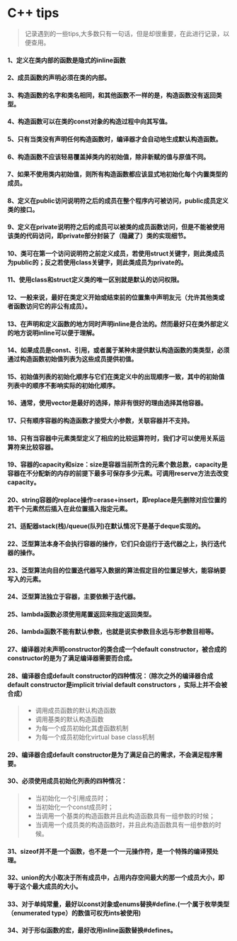 # C++ tips
>记录遇到的一些tips,大多数只有一句话，但是却很重要，在此进行记录，以便查用。  

#### 1、定义在类内部的函数是隐式的inline函数
#### 2、成员函数的声明必须在类的内部。
#### 3、构造函数的名字和类名相同，和其他函数不一样的是，构造函数没有返回类型。
#### 4、构造函数可以在类的const对象的构造过程中向其写值。
#### 5、只有当类没有声明任何构造函数时，编译器才会自动地生成默认构造函数。
#### 6、构造函数不应该轻易覆盖掉类内的初始值，除非新赋的值与原值不同。
#### 7、如果不使用类内初始值，则所有构造函数都应该显式地初始化每个内置类型的成员。
#### 8、定义在public访问说明符之后的成员在整个程序内可被访问，public成员定义类的接口。
#### 9、定义在private说明符之后的成员可以被类的成员函数访问，但是不能被使用该类的代码访问，即private部分封装了（隐藏了）类的实现细节。
#### 10、类可在第一个访问说明符之前定义成员，若使用struct关键字，则此类成员为public的；反之若使用class关键字，则此类成员为private的。
#### 11、使用class和struct定义类的唯一区别就是默认的访问权限。
#### 12、一般来说，最好在类定义开始或结束前的位置集中声明友元（允许其他类或者函数访问它的非公有成员）。
#### 13、在声明和定义函数的地方同时声明inline是合法的。然而最好只在类外部定义的地方说明inline可以便于理解。
#### 14、如果成员是const、引用，或者属于某种未提供默认构造函数的类类型，必须通过构造函数初始值列表为这些成员提供初值。
#### 15、初始值列表的初始化顺序与它们在类定义中的出现顺序一致，其中的初始值列表中的顺序不影响实际的初始化顺序。
#### 16、通常，使用vector是最好的选择，除非有很好的理由选择其他容器。
#### 17、只有顺序容器的构造函数才接受大小参数，关联容器并不支持。
#### 18、只有当容器中元素类型定义了相应的比较运算符时，我们才可以使用关系运算符来比较容器。
#### 19、容器的capacity和size：size是容器当前所含的元素个数总数，capacity是容器在不分配新的内存的前提下最多可保存多少元素。可调用reserve方法去改变capacity。
#### 20、string容器的replace操作=erase+insert，即replace是先删除对应位置的若干个元素然后插入在此位置插入指定元素。
#### 21、适配器stack(栈)/queue(队列)在默认情况下是基于deque实现的。
#### 22、泛型算法本身不会执行容器的操作，它们只会运行于迭代器之上，执行迭代器的操作。
#### 23、泛型算法向目的位置迭代器写入数据的算法假定目的位置足够大，能容纳要写入的元素。
#### 24、泛型算法独立于容器，主要依赖于迭代器。
#### 25、lambda函数必须使用尾置返回来指定返回类型。
#### 26、lambda函数不能有默认参数，也就是说实参数目永远与形参数目相等。
#### 27、编译器对未声明constructor的类合成一个default constructor，被合成的constructor的是为了满足编译器需要而合成。
#### 28、编译器合成default constructor的四种情况：（除次之外的编译器合成default constructor是implicit trivial default constructors ，实际上并不会被合成）
>* 调用成员函数的默认构造函数
>* 调用基类的默认构造函数
>* 为每一个成员初始化其虚函数机制
>* 为每一个成员初始化virtual base class机制
#### 29、编译器合成default constructor是为了满足自己的需求，不会满足程序需要。
#### 30、必须使用成员初始化列表的四种情况：
>* 当初始化一个引用成员时；
>* 当初始化一个const成员时；
>* 当调用一个基类的构造函数并且此构造函数具有一组参数的时候；
>* 当调用一个成员类的构造函数时，并且此构造函数具有一组参数的时候。
#### 31、sizeof并不是一个函数，也不是一个一元操作符，是一个特殊的编译预处理。
#### 32、union的大小取决于所有成员中，占用内存空间最大的那一个成员大小，即等于这个最大成员的大小。
#### 33、对于单纯常量，最好以const对象或enums替换#define.(一个属于枚举类型（enumerated type）的数值可权充ints被使用)
#### 34、对于形似函数的宏，最好改用inline函数替换#defines。

